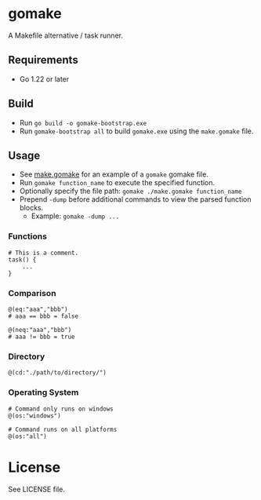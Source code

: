 # gomake
A Makefile alternative / task runner.

## Requirements
- Go 1.22 or later

## Build
- Run `go build -o gomake-bootstrap.exe`
- Run `gomake-bootstrap all` to build `gomake.exe` using the `make.gomake` file.

## Usage
- See [make.gomake](./make.gomake) for an example of a `gomake` gomake file.
- Run `gomake function_name` to execute the specified function.
- Optionally specify the file path: `gomake ./make.gomake function_name`
- Prepend `-dump` before additional commands to view the parsed function blocks.
    - Example: `gomake -dump ...`

### Functions

```
# This is a comment.
task() {
    ...
}
```

### Comparison
```
@(eq:"aaa","bbb")
# aaa == bbb = false

@(neq:"aaa","bbb")
# aaa != bbb = true
```

### Directory
```
@(cd:"./path/to/directory/")
```

### Operating System
```
# Command only runs on windows
@(os:"windows")

# Command runs on all platforms
@(os:"all")
```

# License
See LICENSE file.